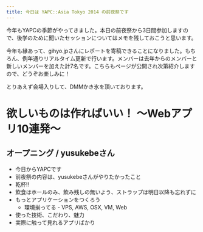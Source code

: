 ```yaml
---
title: 今日は YAPC::Asia Tokyo 2014 の前夜祭です
---
```


今年もYAPCの季節がやってきました。本日の前夜祭から3日間参加しますので、後学のために聞いたセッションについてはメモを残しておこうと思います。

今年も縁あって、gihyo.jpさんにレポートを寄稿できることになりました。もちろん、例年通りリアルタイム更新で行います。メンバーは去年からのメンバーと新しいメンバーを加えた計7名です。こちらもページが公開され次第紹介しますので、どうぞお楽しみに！

とりあえず会場入りして、DMMかき氷を頂いております。


# 欲しいものは作ればいい！ 〜Webアプリ10連発〜

## オープニング / yusukebeさん

- 今日からYAPCです
- 前夜祭の内容は、yusukebeさんがやりたかったこと
- 乾杯!!
- 飲食はホールのみ、飲み残しの無いよう、ストラップは明日以降も忘れずに
- もっとアプリケーションをつくろう
    - 環境揃ってる - VPS, AWS, OSX, VM, Web
- 使った技術、こだわり、魅力
- 実際に触って見れるアプリばかり


<!--

## __papix__さん「GeekDojo」


## hondallicaさん「hrhm.info」

こちらは、 [gihyo.jpさん](http://gihyo.jp/news/report/01/yapcasia2014/0000) に掲載させて頂いてます。


## ppworksさん「pplog」


## syachiさん「ゴミ収集カレンダー」


## masuidriveさん「wri.pe」

こちらは、 http://gihyo.jp/news/report/01/yapcasia2014/0000 に掲載させて頂いてます。


## hika69さん「プライベートで3年間チーム開発した話」


## sugyanさん「ttyrecからGIFアニメを作る話」


## razokuloverさん「GIFMAGAZINEの話」

こちらは、 http://gihyo.jp/news/report/01/yapcasia2014/0000 に掲載させて頂いてます。


## yositosiさん「togetter」


## debilityさん「クイズを支える技術」

-->
